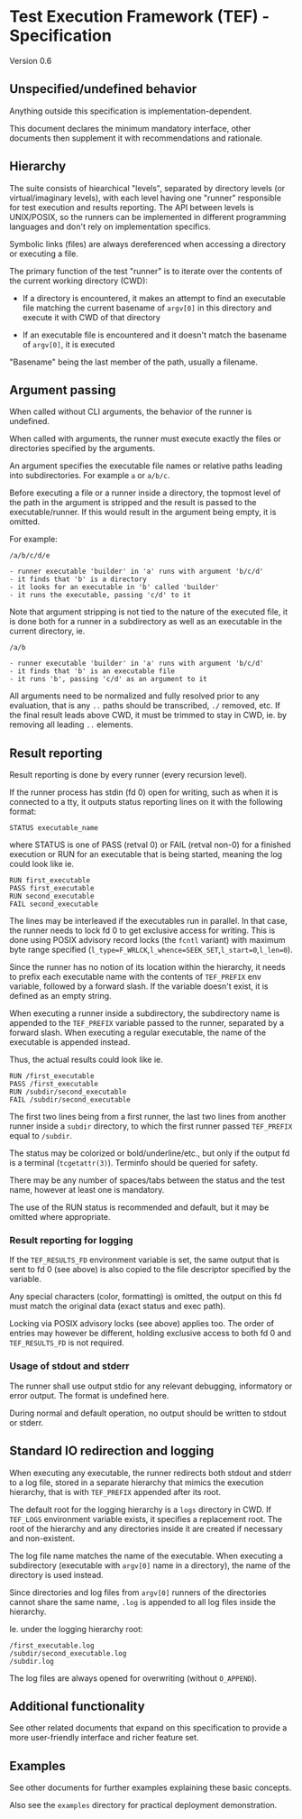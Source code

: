 # Test Execution Framework (TEF) - Specification

Version 0.6

## Unspecified/undefined behavior

Anything outside this specification is implementation-dependent.

This document declares the minimum mandatory interface, other documents then
supplement it with recommendations and rationale.

## Hierarchy

The suite consists of hiearchical "levels", separated by directory levels
(or virtual/imaginary levels), with each level having one "runner" responsible
for test execution and results reporting. The API between levels is UNIX/POSIX,
so the runners can be implemented in different programming languages and don't
rely on implementation specifics.

Symbolic links (files) are always dereferenced when accessing a directory or
executing a file.

The primary function of the test "runner" is to iterate over the contents of
the current working directory (CWD):

* If a directory is encountered, it makes an attempt to find an executable file
  matching the current basename of `argv[0]` in this directory and execute it
  with CWD of that directory

* If an executable file is encountered and it doesn't match the basename of
  `argv[0]`, it is executed

"Basename" being the last member of the path, usually a filename.

## Argument passing

When called without CLI arguments, the behavior of the runner is undefined.

When called with arguments, the runner must execute exactly the files or
directories specified by the arguments.

An argument specifies the executable file names or relative paths leading into
subdirectories. For example `a` or `a/b/c`.

Before executing a file or a runner inside a directory, the topmost level
of the path in the argument is stripped and the result is passed to the
executable/runner. If this would result in the argument being empty, it is
omitted.

For example:
```
/a/b/c/d/e

- runner executable 'builder' in 'a' runs with argument 'b/c/d'
- it finds that 'b' is a directory
- it looks for an executable in 'b' called 'builder'
- it runs the executable, passing 'c/d' to it
```

Note that argument stripping is not tied to the nature of the executed file,
it is done both for a runner in a subdirectory as well as an executable in the
current directory, ie.
```
/a/b

- runner executable 'builder' in 'a' runs with argument 'b/c/d'
- it finds that 'b' is an executable file
- it runs 'b', passing 'c/d' as an argument to it
```

All arguments need to be normalized and fully resolved prior to any evaluation,
that is any `..` paths should be transcribed, `./` removed, etc. If the final
result leads above CWD, it must be trimmed to stay in CWD, ie. by removing all
leading `..` elements.

## Result reporting

Result reporting is done by every runner (every recursion level).

If the runner process has stdin (fd 0) open for writing, such as when
it is connected to a tty, it outputs status reporting lines on it with
the following format:
```
STATUS executable_name
```
where STATUS is one of PASS (retval 0) or FAIL (retval non-0) for a finished
execution or RUN for an executable that is being started, meaning the log could
look like ie.
```
RUN first_executable
PASS first_executable
RUN second_executable
FAIL second_executable
```
The lines may be interleaved if the executables run in parallel. In that case,
the runner needs to lock fd 0 to get exclusive access for writing. This is done
using POSIX advisory record locks (the `fcntl` variant) with maximum byte range
specified (`l_type=F_WRLCK`,`l_whence=SEEK_SET`,`l_start=0`,`l_len=0`).

Since the runner has no notion of its location within the hierarchy, it needs
to prefix each executable name with the contents of `TEF_PREFIX` env variable,
followed by a forward slash. If the variable doesn't exist, it is defined as
an empty string.

When executing a runner inside a subdirectory, the subdirectory name is appended
to the `TEF_PREFIX` variable passed to the runner, separated by a forward slash.
When executing a regular executable, the name of the executable is appended
instead.

Thus, the actual results could look like ie.
```
RUN /first_executable
PASS /first_executable
RUN /subdir/second_executable
FAIL /subdir/second_executable
```
The first two lines being from a first runner, the last two lines from another
runner inside a `subdir` directory, to which the first runner passed
`TEF_PREFIX` equal to `/subdir`.

The status may be colorized or bold/underline/etc., but only if the output fd is
a terminal (`tcgetattr(3)`). Terminfo should be queried for safety.

There may be any number of spaces/tabs between the status and the test name,
however at least one is mandatory.

The use of the RUN status is recommended and default, but it may be omitted
where appropriate.

### Result reporting for logging

If the `TEF_RESULTS_FD` environment variable is set, the same output that is
sent to fd 0 (see above) is also copied to the file descriptor specified by the
variable.

Any special characters (color, formatting) is omitted, the output on this fd
must match the original data (exact status and exec path).

Locking via POSIX advisory locks (see above) applies too. The order of entries
may however be different, holding exclusive access to both fd 0 and
`TEF_RESULTS_FD` is not required.

### Usage of stdout and stderr

The runner shall use output stdio for any relevant debugging, informatory or
error output. The format is undefined here.

During normal and default operation, no output should be written to stdout or
stderr.

## Standard IO redirection and logging

When executing any executable, the runner redirects both stdout and stderr
to a log file, stored in a separate hierarchy that mimics the execution
hierarchy, that is with `TEF_PREFIX` appended after its root.

The default root for the logging hierarchy is a `logs` directory in CWD.
If `TEF_LOGS` environment variable exists, it specifies a replacement root.
The root of the hierarchy and any directories inside it are created if necessary
and non-existent.

The log file name matches the name of the executable. When executing
a subdirectory (executable with `argv[0]` name in a directory), the name of the
directory is used instead.

Since directories and log files from `argv[0]` runners of the directories cannot
share the same name, `.log` is appended to all log files inside the hierarchy.

Ie. under the logging hierarchy root:
```
/first_executable.log
/subdir/second_executable.log
/subdir.log
```

The log files are always opened for overwriting (without `O_APPEND`).

## Additional functionality

See other related documents that expand on this specification to provide
a more user-friendly interface and richer feature set.

## Examples

See other documents for further examples explaining these basic concepts.

Also see the `examples` directory for practical deployment demonstration.
